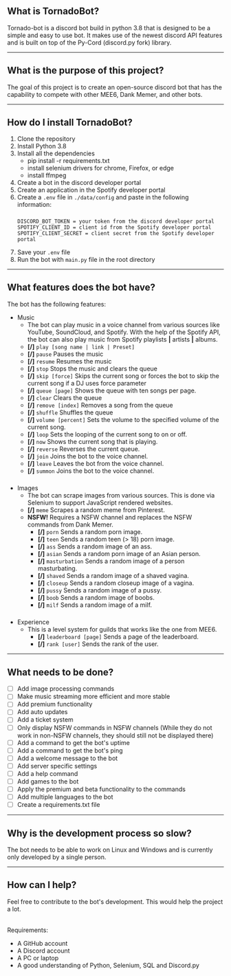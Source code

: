 ## What is TornadoBot?
Tornado-bot is a discord bot build in python 3.8 that is designed to be a simple and easy to use bot. It makes use of 
the newest discord API features and is built on top of the Py-Cord (discord.py fork) library.

---

## What is the purpose of this project?
The goal of this project is to create an open-source discord bot that has the capability to compete with other MEE6, 
Dank Memer, and other bots. 

---

## How do I install TornadoBot?
 1. Clone the repository
 2. Install Python 3.8
 3. Install all the dependencies 
    - pip install -r requirements.txt
    - install selenium drivers for chrome, Firefox, or edge
    - install ffmpeg
 4. Create a bot in the discord developer portal
 5. Create an application in the Spotify developer portal
 6. Create a `.env` file in `./data/config` and paste in the following information: 
    #####
        DISCORD_BOT_TOKEN = your token from the discord developer portal
        SPOTIFY_CLIENT_ID = client id from the Spotify developer portal
        SPOTIFY_CLIENT_SECRET = client secret from the Spotify developer portal
 7. Save your `.env` file
 8. Run the bot with `main.py` file in the root directory  

---

## What features does the bot have?
The bot has the following features:
- Music
    - The bot can play music in a voice channel from various sources like YouTube, SoundCloud, and Spotify. With the 
  help of the Spotify API, the bot can also play music from Spotify playlists **|** artists **|** albums. 
    - **[/]** `play [song name | link | Preset]`
    - **[/]** `pause` Pauses the music
    - **[/]** `resume` Resumes the music
    - **[/]** `stop` Stops the music and clears the queue
    - **[/]** `skip [force]` Skips the current song or forces the bot to skip the current song if a DJ uses force 
                              parameter
    - **[/]** `queue [page]` Shows the queue with ten songs per page.
    - **[/]** `clear` Clears the queue
    - **[/]** `remove [index]` Removes a song from the queue
    - **[/]** `shuffle` Shuffles the queue
    - **[/]** `volume [percent]` Sets the volume to the specified volume of the current song.
    - **[/]** `loop` Sets the looping of the current song to on or off.
    - **[/]** `now` Shows the current song that is playing.
    - **[/]** `reverse` Reverses the current queue.
    - **[/]** `join` Joins the bot to the voice channel.
    - **[/]** `leave` Leaves the bot from the voice channel.
    - **[/]** `summon` Joins the bot to the voice channel.
#####
- Images
    - The bot can scrape images from various sources. This is done via Selenium to support JavaScript rendered websites.
    - **[/]** `meme` Scrapes a random meme from Pinterest.
    - **NSFW!** Requires a NSFW channel and replaces the NSFW commands from Dank Memer.
      - **[/]** `porn` Sends a random porn image.
      - **[/]** `teen` Sends a random teen (> 18) porn image.
      - **[/]** `ass` Sends a random image of an ass.
      - **[/]** `asian` Sends a random porn image of an Asian person.
      - **[/]** `masturbation` Sends a random image of a person masturbating.
      - **[/]** `shaved` Sends a random image of a shaved vagina.
      - **[/]** `closeup` Sends a random closeup image of a vagina.
      - **[/]** `pussy` Sends a random image of a pussy.
      - **[/]** `boob` Sends a random image of boobs.
      - **[/]** `milf` Sends a random image of a milf.
#####
- Experience
  - This is a level system for guilds that works like the one from MEE6. 
    - **[/]** `leaderboard [page]` Sends a page of the leaderboard.
    - **[/]** `rank [user]` Sends the rank of the user.

---

## What needs to be done?
- [ ] Add image processing commands
- [ ] Make music streaming more efficient and more stable
- [ ] Add premium functionality
- [ ] Add auto updates
- [ ] Add a ticket system
- [ ] Only display NSFW commands in NSFW channels (While they do not work in non-NSFW channels, they should still not 
      be displayed there)
- [ ] Add a command to get the bot's uptime
- [ ] Add a command to get the bot's ping
- [ ] Add a welcome message to the bot
- [ ] Add server specific settings
- [ ] Add a help command
- [ ] Add games to the bot
- [ ] Apply the premium and beta functionality to the commands
- [ ] Add multiple languages to the bot
- [ ] Create a requirements.txt file

---

## Why is the development process so slow?
The bot needs to be able to work on Linux and Windows and is currently only developed by a single person.

---

## How can I help?
Feel free to contribute to the bot's development. This would help the project a lot.
######
Requirements:
   - A GitHub account
   - A Discord account
   - A PC or laptop
   - A good understanding of Python, Selenium, SQL and Discord.py
